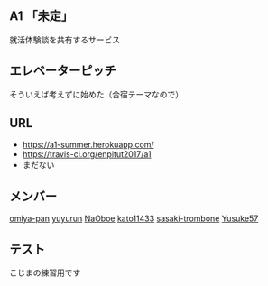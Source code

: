 ## A1 「未定」
就活体験談を共有するサービス
## エレベーターピッチ
そういえば考えずに始めた（合宿テーマなので）
## URL
* https://a1-summer.herokuapp.com/
* https://travis-ci.org/enpitut2017/a1
* まだない
## メンバー
[omiya-pan](https://github.com/omiya-pan) [yuyurun](https://github.com/yuyurun) [NaOboe](https://github.com/NaOboe) [kato11433](https://github.com/kato11433) [sasaki-trombone](https://github.com/sasaki-trombone) [Yusuke57](https://github.com/Yusuke57)

## テスト
こじまの練習用です
